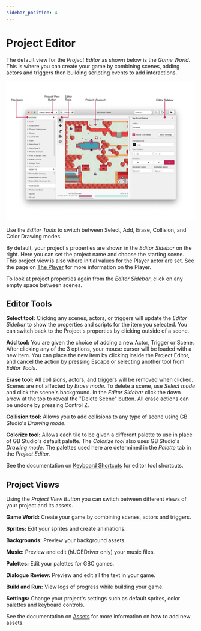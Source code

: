 ```yaml
---
sidebar_position: 4
---
```


# Project Editor

The default view for the _Project Editor_ as shown below is the _Game World_. This is where you can create your game by combining scenes, adding actors and triggers then building scripting events to add interactions.

<img title="The Project Editor" src="/img/screenshots/project-editor-v3.png" width="1258" />

Use the _Editor Tools_ to switch between Select, Add, Erase, Collision, and Color Drawing modes.

By default, your project's properties are shown in the _Editor Sidebar_ on the right. Here you can set the project name and choose the starting scene. This project view is also where initial values for the Player actor are set. See the page on [The Player](/docs/project-editor/player) for more information on the Player.

To look at project properties again from the _Editor Sidebar_, click on any empty space between scenes.

## Editor Tools

**Select tool:** Clicking any scenes, actors, or triggers will update the _Editor Sidebar_ to show the properties and scripts for the item you selected. You can switch back to the Project's properties by clicking outside of a scene.

**Add tool:** You are given the choice of adding a new Actor, Trigger or Scene. After clicking any of the 3 options, your mouse cursor will be loaded with a new item. You can place the new item by clicking inside the Project Editor, and cancel the action by pressing Escape or selecting another tool from _Editor Tools_.

**Erase tool:** All collisions, actors, and triggers will be removed when clicked. Scenes are not affected by _Erase mode_. To delete a scene, use _Select mode_ and click the scene's background. In the _Editor Sidebar_ click the down arrow at the top to reveal the "Delete Scene" button. All erase actions can be undone by pressing Control Z.

**Collision tool:** Allows you to add collisions to any type of scene using GB Studio's _Drawing mode_.

**Colorize tool:** Allows each tile to be given a different palette to use in place of GB Studio's default palette. The _Colorize tool_ also uses GB Studio's _Drawing mode_. The palettes used here are determined in the _Palette_ tab in the _Project Editor_.

See the documentation on [Keyboard Shortcuts](/docs/getting-started/keyboard-shortcuts) for editor tool shortcuts.

## Project Views

Using the _Project View Button_ you can switch between different views of your project and its assets.

**Game World:** Create your game by combining scenes, actors and triggers.

**Sprites:** Edit your sprites and create animations.

**Backgrounds:** Preview your background assets.

**Music:** Preview and edit (hUGEDriver only) your music files.

**Palettes:** Edit your palettes for GBC games.

**Dialogue Review:** Preview and edit all the text in your game.

**Build and Run:** View logs of progress while building your game.

**Settings:** Change your project's settings such as default sprites, color palettes and keyboard controls.

See the documentation on [Assets](/docs/assets) for more information on how to add new assets.

